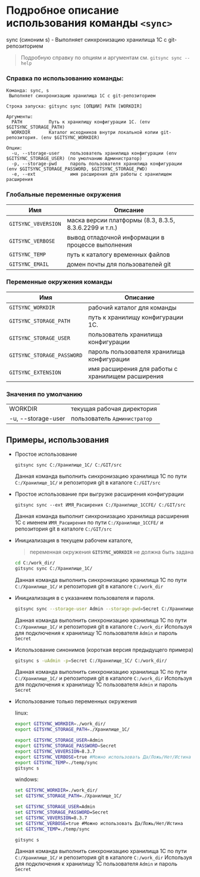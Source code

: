 # Подробное описание использования команды `<sync>`

sync (синоним s) - Выполняет синхронизацию хранилища 1С с git-репозиторием

> Подробную справку по опциям и аргументам см. `gitsync sync --help`

### Справка по использованию команды:

```
Команда: sync, s
 Выполняет синхронизацию хранилища 1С с git-репозиторием

Строка запуска: gitsync sync [ОПЦИИ] PATH [WORKDIR]

Аргументы:
  PATH          Путь к хранилищу конфигурации 1С. (env $GITSYNC_STORAGE_PATH)
  WORKDIR       Каталог исходников внутри локальной копии git-репозитория. (env $GITSYNC_WORKDIR)

Опции:
  -u, --storage-user    пользователь хранилища конфигурации (env $GITSYNC_STORAGE_USER) (по умолчанию Администратор)
  -p, --storage-pwd     пароль пользователя хранилища конфигурации (env $GITSYNC_STORAGE_PASSWORD, $GITSYNC_STORAGE_PWD)
  -e, --ext             имя расширения для работы с хранилищем расширения 

```

### Глобальные переменные окружения

| Имя                | Описание                                                                              |
| --------------------- | --------------------------------------------------------------------------------------------- |
| `GITSYNC_V8VERSION` | маска версии платформы (8.3, 8.3.5, 8.3.6.2299 и т.п.)                 |
| `GITSYNC_VERBOSE`   | вывод отладочной информации в процессе выполнения |
| `GITSYNC_TEMP`      | путь к каталогу временных файлов                                  |
| `GITSYNC_EMAIL`     | домен почты для пользователей git                                   |

### Переменные окружения команды

| Имя                       | Описание                                                                  |
| ---------------------------- | --------------------------------------------------------------------------------- |
| `GITSYNC_WORKDIR`          | рабочий каталог для команды                               |
| `GITSYNC_STORAGE_PATH`     | путь к хранилищу конфигурации 1С.                      |
| `GITSYNC_STORAGE_USER`     | пользователь хранилища конфигурации              |
| `GITSYNC_STORAGE_PASSWORD` | пароль пользователя хранилища конфигурации |
| `GITSYNC_EXTENSION`        | имя расширения для работы с хранилищем расширения |

### Значения по умолчанию

|                    |                                                         |
| ------------------ | ------------------------------------------------------- |
| WORKDIR            | текущая рабочая директория      |
| -u, --storage-user | пользователь `Администратор` |

## Примеры, использования

* Простое использование

  `gitsync sync C:/Хранилище_1С/ C:/GIT/src`

  Данная команда выполнить синхронизацию хранилища 1С по пути `C:/Хранилище_1С/` и репозитория git в каталоге `C:/GIT/src`

* Простое использование при выгрузке расширения конфигурации

  `gitsync sync --ext ИМЯ_Расширения C:/Хранилище_1СCFE/ C:/GIT/src`

  Данная команда выполнит синхронизацию хранилища расширения 1C с именем `ИМЯ_Расширения` по пути `C:/Хранилище_1СCFE/` и репозитория git в каталоге `C:/GIT/src`

* Инициализация в текущем рабочем каталоге,

  > переменная окружения **`GITSYNC_WORKDIR`** не должна быть задана
  >

  ```sh
  cd C:/work_dir/
  gitsync sync C:/Хранилище_1С/
  ```
  Данная команда выполнить синхронизацию хранилища 1С по пути `C:/Хранилище_1С/` и репозитория git в каталоге `C:/work_dir`
* Инициализация в с указанием пользователя и пароля.

  ```sh
  gitsync sync --storage-user Admin --storage-pwd=Secret C:/Хранилище_1С/ C:/work_dir/
  ```
  Данная команда выполнить синхронизацию хранилища 1С по пути `C:/Хранилище_1С/` и репозитория git в каталоге `C:/work_dir`
  Используя для подключения к хранилищу 1С пользователя `Admin` и пароль `Secret`
* Использование синонимов (короткая версия предыдущего примера)

  ```sh
  gitsync s -uAdmin -p=Secret C:/Хранилище_1С/ C:/work_dir/
  ```
  Данная команда выполнить синхронизацию хранилища 1С по пути `C:/Хранилище_1С/` и репозитория git в каталоге `C:/work_dir`
  Используя для подключения к хранилищу 1С пользователя `Admin` и пароль `Secret`
* Использование только переменных окружения

  linux:

  ```sh
  export GITSYNC_WORKDIR=./work_dir/
  export GITSYNC_STORAGE_PATH=./Хранилище_1С/

  export GITSYNC_STORAGE_USER=Admin
  export GITSYNC_STORAGE_PASSWORD=Secret
  export GITSYNC_V8VERSION=8.3.7
  export GITSYNC_VERBOSE=true #Можно использовать Да/Ложь/Нет/Истина
  export GITSYNC_TEMP=./temp/sync
  gitsync s
  ```
  windows:

  ```cmd
  set GITSYNC_WORKDIR=./work_dir/
  set GITSYNC_STORAGE_PATH=./Хранилище_1С/

  set GITSYNC_STORAGE_USER=Admin
  set GITSYNC_STORAGE_PASSWORD=Secret
  set GITSYNC_V8VERSION=8.3.7
  set GITSYNC_VERBOSE=true #Можно использовать Да/Ложь/Нет/Истина
  set GITSYNC_TEMP=./temp/sync

  gitsync s
  ```
  Данная команда выполнить синхронизацию хранилища 1С по пути `C:/Хранилище_1С/` и репозитория git в каталоге `C:/work_dir`
  Используя для подключения к хранилищу 1С пользователя `Admin` и пароль `Secret`
